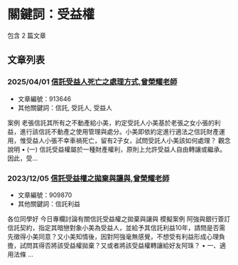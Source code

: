 # 關鍵詞：受益權

包含 2 篇文章

## 文章列表

### 2025/04/01 [信託受益人死亡之處理方式,曾榮耀老師](../../articles/913646_%E4%BF%A1%E8%A8%97%E5%8F%97%E7%9B%8A%E4%BA%BA%E6%AD%BB%E4%BA%A1%E4%B9%8B%E8%99%95%E7%90%86%E6%96%B9%E5%BC%8F%2C%E6%9B%BE%E6%A6%AE%E8%80%80%E8%80%81%E5%B8%AB.md)
- 文章編號：913646
- 其他關鍵詞：信託, 受託人, 受益人

案例 老張信託其所有之不動產給小美，約定受託人小美基於老張之女小張的利益，進行該信託不動產之使用管理與處分。小美即依約定進行適法之信託財產運用，惟受益人小張不幸車禍死亡，留有2子女，試問受託人小美該如何處理？ 觀念說明 • (一) 信託受益權屬於一種財產權利，原則上允許受益人自由轉讓或繼承。因此，受...

### 2023/12/05 [信託受益權之拋棄與讓與,曾榮耀老師](../../articles/909870_%E4%BF%A1%E8%A8%97%E5%8F%97%E7%9B%8A%E6%AC%8A%E4%B9%8B%E6%8B%8B%E6%A3%84%E8%88%87%E8%AE%93%E8%88%87%2C%E6%9B%BE%E6%A6%AE%E8%80%80%E8%80%81%E5%B8%AB.md)
- 文章編號：909870
- 其他關鍵詞：信託利益

各位同學好 今日專欄討論有關信託受益權之拋棄與讓與 模擬案例 阿強與銀行簽訂信託契約，指定其暗戀對象小美為受益人，並給予其信託利益10年，請問是否需先徵得小美同意？又小美知情後，因對阿強毫無感覺，不想受有利益形成心理負擔，試問其得否將該受益權拋棄？又或者將該受益權轉讓給好友阿珠？ • 一、適用法條 ...
